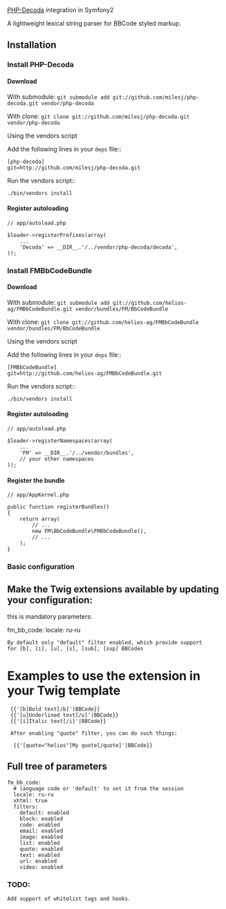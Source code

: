 [PHP-Decoda](http://milesj.me/code/php/decoda) integration in Symfony2

A lightweight lexical string parser for BBCode styled markup.

## Installation

### Install PHP-Decoda

#### Download

With submodule: `git submodule add git://github.com/milesj/php-decoda.git vendor/php-decoda`

With clone: `git clone git://github.com/milesj/php-decoda.git vendor/php-decoda`

Using the vendors script

Add the following lines in your ``deps`` file::

    [php-decoda]
    git=http://github.com/milesj/php-decoda.git

Run the vendors script::

    ./bin/vendors install

#### Register autoloading

    // app/autoload.php

    $loader->registerPrefixes(array(
        ...
        'Decoda' => __DIR__.'/../vendor/php-decoda/decoda',
    ));

### Install FMBbCodeBundle

#### Download

With submodule: `git submodule add git://github.com/helios-ag/FMBbCodeBundle.git vendor/bundles/FM/BbCodeBundle`

With clone: `git clone git://github.com/helios-ag/FMBbCodeBundle vendor/bundles/FM/BbCodeBundle`

Using the vendors script

Add the following lines in your ``deps`` file::

    [FMBbCodeBundle]
    git=http://github.com/helios-ag/FMBbCodeBundle.git

Run the vendors script::

    ./bin/vendors install

#### Register autoloading

    // app/autoload.php

    $loader->registerNamespaces(array(
        ...
        'FM' => __DIR__.'/../vendor/bundles',
        // your other namespaces
    ));

#### Register the bundle

    // app/AppKernel.php

    public function registerBundles()
    {
        return array(
            // ...
            new FM\BbCodeBundle\FMBbCodeBundle(),
            // ...
        );
    }

### Basic configuration

## Make the Twig extensions available by updating your configuration:

   this is mandatory parameters:

   fm_bb_code:
      locale: ru-ru

    By default only "default" filter enabled, which provide support
    for [b], [i], [u], [s], [sub], [sup] BBCodes

# Examples to use the extension in your Twig template

     {{'[b]Bold text[/b]'|BBCode}}
     {{'[u]Underlined text[/u]'|BBCode}}
     {{'[i]Italic text[/i]'|BBCode}}

     After enabling "quote" filter, you can do such things:

      {{'[quote="helios"]My quote[/quote]'|BBCode}}
     
## Full tree of parameters

    fm_bb_code:
      # language code or 'default' to set it from the session 
      locale: ru-ru
      xhtml: true
      filters:
        default: enabled
        block: enabled
        code: enabled
        email: enabled
        image: enabled
        list: enabled
        quote: enabled
        text: enabled
        url: enabled
        video: enabled

### TODO:

    Add support of whitelist tags and hooks.